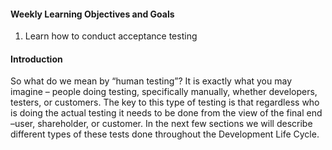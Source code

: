 #### Weekly Learning Objectives and Goals

1. Learn how to conduct acceptance testing


#### Introduction 

So what do we mean by “human testing”? It is exactly what you may imagine – people doing testing, specifically manually, whether developers, testers, or customers. The key to this type of testing is that regardless who is doing the actual testing it needs to be done from the view of the final end –user, shareholder, or customer. In the next few sections we will describe different types of these tests done throughout the Development Life Cycle.

